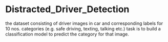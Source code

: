 # Distracted_Driver_Detection
 the dataset consisting of driver images in car and corresponding labels for 10 nos. categories (e.g. safe driving, texting, talking etc.)
 task is to build a classification model to predict the category for that image.
